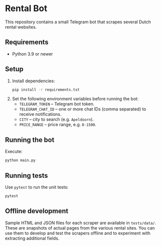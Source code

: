 # Rental Bot

This repository contains a small Telegram bot that scrapes several Dutch rental websites.

## Requirements

- Python 3.9 or newer

## Setup

1. Install dependencies:
   ```bash
   pip install -r requirements.txt
   ```
2. Set the following environment variables before running the bot:
   - `TELEGRAM_TOKEN` – Telegram bot token.
   - `TELEGRAM_CHAT_ID` – one or more chat IDs (comma separated) to receive notifications.
   - `CITY` – city to search (e.g. `Apeldoorn`).
   - `PRICE_RANGE` – price range, e.g. `0-1500`.

## Running the bot

Execute:
```bash
python main.py
```

## Running tests

Use `pytest` to run the unit tests:
```bash
pytest
```

## Offline development

Sample HTML and JSON files for each scraper are available in `tests/data/`.
These are snapshots of actual pages from the various rental sites. You can use
them to develop and test the scrapers offline and to experiment with extracting
additional fields.

